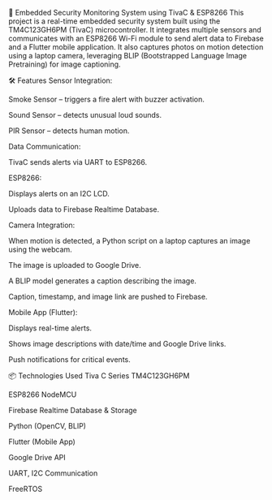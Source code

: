 🚨 Embedded Security Monitoring System using TivaC & ESP8266
This project is a real-time embedded security system built using the TM4C123GH6PM (TivaC) microcontroller. It integrates multiple sensors and communicates with an ESP8266 Wi-Fi module to send alert data to Firebase and a Flutter mobile application. It also captures photos on motion detection using a laptop camera, leveraging BLIP (Bootstrapped Language Image Pretraining) for image captioning.

🛠️ Features
Sensor Integration:

Smoke Sensor – triggers a fire alert with buzzer activation.

Sound Sensor – detects unusual loud sounds.

PIR Sensor – detects human motion.

Data Communication:

TivaC sends alerts via UART to ESP8266.

ESP8266:

Displays alerts on an I2C LCD.

Uploads data to Firebase Realtime Database.

Camera Integration:

When motion is detected, a Python script on a laptop captures an image using the webcam.

The image is uploaded to Google Drive.

A BLIP model generates a caption describing the image.

Caption, timestamp, and image link are pushed to Firebase.

Mobile App (Flutter):

Displays real-time alerts.

Shows image descriptions with date/time and Google Drive links.

Push notifications for critical events.

📦 Technologies Used
Tiva C Series TM4C123GH6PM

ESP8266 NodeMCU

Firebase Realtime Database & Storage

Python (OpenCV, BLIP)

Flutter (Mobile App)

Google Drive API

UART, I2C Communication

FreeRTOS
